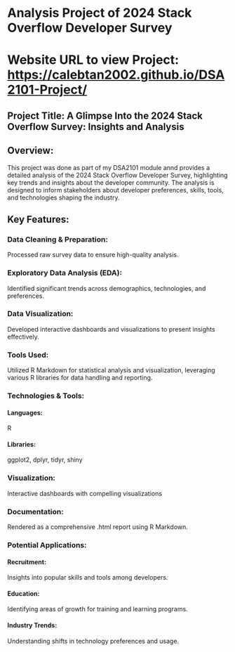 # Analysis Project of 2024 Stack Overflow Developer Survey 
# Website URL to view Project: https://calebtan2002.github.io/DSA2101-Project/
## Project Title: A Glimpse Into the 2024 Stack Overflow Survey: Insights and Analysis
## Overview:
This project was done as part of my DSA2101 module annd provides a detailed analysis of the 2024 Stack Overflow Developer Survey, highlighting key trends and insights about the developer community. The analysis is designed to inform stakeholders about developer preferences, skills, tools, and technologies shaping the industry.

## Key Features:
### Data Cleaning & Preparation: 
Processed raw survey data to ensure high-quality analysis.
### Exploratory Data Analysis (EDA): 
Identified significant trends across demographics, technologies, and preferences.
### Data Visualization: 
Developed interactive dashboards and visualizations to present insights effectively.
### Tools Used: 
Utilized R Markdown for statistical analysis and visualization, leveraging various R libraries for data handling and reporting.
### Technologies & Tools:
#### Languages: 
R
#### Libraries: 
ggplot2, dplyr, tidyr, shiny
### Visualization: 
Interactive dashboards with compelling visualizations
### Documentation: 
Rendered as a comprehensive .html report using R Markdown.
### Potential Applications:
#### Recruitment: 
Insights into popular skills and tools among developers.
#### Education: 
Identifying areas of growth for training and learning programs.
#### Industry Trends: 
Understanding shifts in technology preferences and usage.
